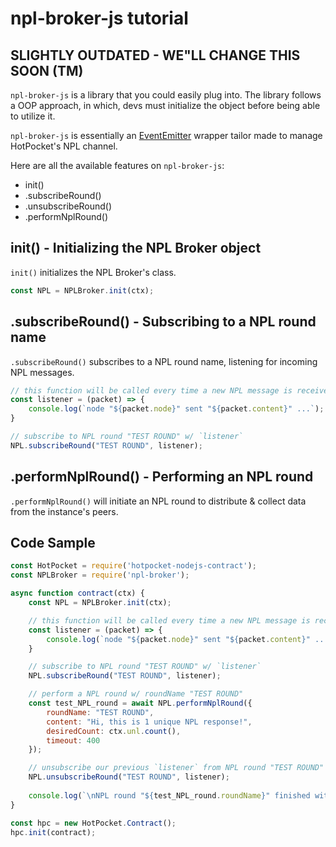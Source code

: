 # npl-broker-js tutorial

## SLIGHTLY OUTDATED - WE"LL CHANGE THIS SOON (TM)

`npl-broker-js` is a library that you could easily plug into. The library follows a OOP approach, in which, devs must initialize the object before being able to utilize it.

`npl-broker-js` is essentially an [EventEmitter](https://nodejs.dev/en/learn/the-nodejs-event-emitter/) wrapper tailor made to manage HotPocket's NPL channel.

Here are all the available features on `npl-broker-js`:

- init()
- .subscribeRound()
- .unsubscribeRound()
- .performNplRound()

## init() - Initializing the NPL Broker object

`init()` initializes the NPL Broker's class.

```js
const NPL = NPLBroker.init(ctx);
```

## .subscribeRound() - Subscribing to a NPL round name

`.subscribeRound()` subscribes to a NPL round name, listening for incoming NPL messages.

```js
// this function will be called every time a new NPL message is received
const listener = (packet) => {
    console.log(`node "${packet.node}" sent "${packet.content}" ...`);
}

// subscribe to NPL round "TEST ROUND" w/ `listener`
NPL.subscribeRound("TEST ROUND", listener);
```

## .performNplRound() - Performing an NPL round

`.performNplRound()` will initiate an NPL round to distribute & collect data from the instance's peers.

## Code Sample

```js
const HotPocket = require('hotpocket-nodejs-contract');
const NPLBroker = require('npl-broker');

async function contract(ctx) {
    const NPL = NPLBroker.init(ctx);

    // this function will be called every time a new NPL message is received
    const listener = (packet) => {
        console.log(`node "${packet.node}" sent "${packet.content}" ...`);
    }

    // subscribe to NPL round "TEST ROUND" w/ `listener`
    NPL.subscribeRound("TEST ROUND", listener);

    // perform a NPL round w/ roundName "TEST ROUND"
    const test_NPL_round = await NPL.performNplRound({
        roundName: "TEST ROUND",
        content: "Hi, this is 1 unique NPL response!",
        desiredCount: ctx.unl.count(),
        timeout: 400
    });

    // unsubscribe our previous `listener` from NPL round "TEST ROUND"
    NPL.unsubscribeRound("TEST ROUND", listener);
    
    console.log(`\nNPL round "${test_NPL_round.roundName}" finished with ${test_NPL_round.responseCount} responses in ${test_NPL_round.timeTaken} ms\n`);
}

const hpc = new HotPocket.Contract();
hpc.init(contract);
```